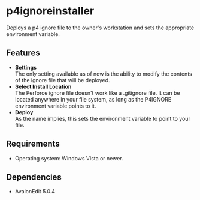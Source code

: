 # p4ignoreinstaller
Deploys a p4 ignore file to the owner's workstation and sets the appropriate environment variable.

## Features
* **Settings**  
The only setting available as of now is the ability to modify the contents of the ignore file that will be deployed.
* **Select Install Location**  
The Perforce ignore file doesn't work like a .gitignore file. It can be located anywhere in your file system, as long as the P4IGNORE environment variable points to it.
* **Deploy**  
As the name implies, this sets the environment variable to point to your file.

## Requirements
* Operating system: Windows Vista or newer.

## Dependencies
* AvalonEdit 5.0.4
